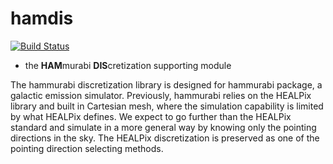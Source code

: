 # hamdis

[![Build Status](https://travis-ci.org/gioacchinowang/hamdis.svg?branch=master)](https://travis-ci.org/gioacchinowang/hamdis)

- the **HAM**murabi **DIS**cretization supporting module

The hammurabi discretization library is designed for hammurabi package, 
a galactic emission simulator.
Previously, hammurabi relies on the HEALPix library and built in Cartesian mesh,
where the simulation capability is limited by what HEALPix defines.
We expect to go further than the HEALPix standard and simulate in a more general way by
knowing only the pointing directions in the sky.
The HEALPix discretization is preserved as one of the pointing direction selecting methods.
